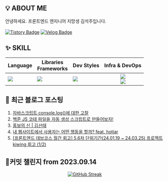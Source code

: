 ## 💡 ABOUT ME
안녕하세요. 프론트엔드 엔지니어 지망생 김석주입니다.<br />
<br />
[![Tistory Badge](https://img.shields.io/badge/학습_블로그-shqpdltm.tistory.com-ff5a4a?style=flat-square&logo=Tistory)](https://shqpdltm.tistory.com/)
[![Velog Badge](https://img.shields.io/badge/TIL용_Velog-@asdfg7123-Brightgreen?style=flat-square&logo=Velog)](https://velog.io/@asdfg7123/)

## ✨ SKILL
| Language 	| Libraries <br /> Frameworks | Dev Styles | Infra & DevOps |
|-------------|---------------------------------   |-----------------------	| :----------------------: |
|  <img src="https://skillicons.dev/icons?i=js,ts&perline="/> |   <img src="https://skillicons.dev/icons?i=react,vue&perline="/><br/> |  <img src="https://skillicons.dev/icons?i=styledcomponents,sass&perline="/><br/> |  <img src="https://skillicons.dev/icons?i=aws,vercel,vite&perline="/> <br/> <img src="https://skillicons.dev/icons?i=githubactions,ubuntu,discord&perline="/>|

## 📄 최근 블로그 포스팅
<div align="left">
<!-- LATEST_POSTS -->

1. <a href="https://shqpdltm.tistory.com/52" target="_blank">자바스크립트 console.log()에 대한 고찰</a>
2. <a href="https://shqpdltm.tistory.com/51" target="_blank">백준 JS 코테 파일을 자동 생성 스크립트로 만들어보자!</a>
3. <a href="https://shqpdltm.tistory.com/50" target="_blank">홍보의 신 | 김선태</a>
4. <a href="https://shqpdltm.tistory.com/49" target="_blank">내 웹사이트에서 사용자는 어떤 행동을 할까? feat. hotjar </a>
5. <a href="https://shqpdltm.tistory.com/47" target="_blank">[프론트엔드 데브코스 월간 회고] 5,6차 단위기간(24.01.19 ~ 24.03.25) 프로젝트 kiwing 회고 (1/2)</a>

<!-- LATEST_POSTS_END -->
</div>

## 🎯커밋 챌린지 from 2023.09.14
<div align="center">
  <a href="https://git.io/streak-stats">
    <img src="https://streak-stats.demolab.com?user=sojuso" alt="GitHub Streak">
  </a>
</div>
